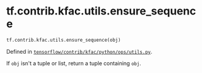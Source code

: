 <div itemscope itemtype="http://developers.google.com/ReferenceObject">
<meta itemprop="name" content="tf.contrib.kfac.utils.ensure_sequence" />
</div>

# tf.contrib.kfac.utils.ensure_sequence

``` python
tf.contrib.kfac.utils.ensure_sequence(obj)
```



Defined in [`tensorflow/contrib/kfac/python/ops/utils.py`](https://www.tensorflow.org/code/tensorflow/contrib/kfac/python/ops/utils.py).

If `obj` isn't a tuple or list, return a tuple containing `obj`.